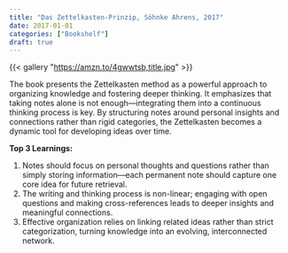 ```yaml
---
title: "Das Zettelkasten-Prinzip, Söhnke Ahrens, 2017"
date: 2017-01-01
categories: ["Bookshelf"]
draft: true
---
```


{{< gallery "https://amzn.to/4gwwtsb,title.jpg" >}}

The book presents the Zettelkasten method as a powerful approach to organizing knowledge and fostering deeper thinking. It emphasizes that taking notes alone is not enough—integrating them into a continuous thinking process is key. By structuring notes around personal insights and connections rather than rigid categories, the Zettelkasten becomes a dynamic tool for developing ideas over time.

**Top 3 Learnings:**

1. Notes should focus on personal thoughts and questions rather than simply storing information—each permanent note should capture one core idea for future retrieval.
2. The writing and thinking process is non-linear; engaging with open questions and making cross-references leads to deeper insights and meaningful connections.
3. Effective organization relies on linking related ideas rather than strict categorization, turning knowledge into an evolving, interconnected network.
